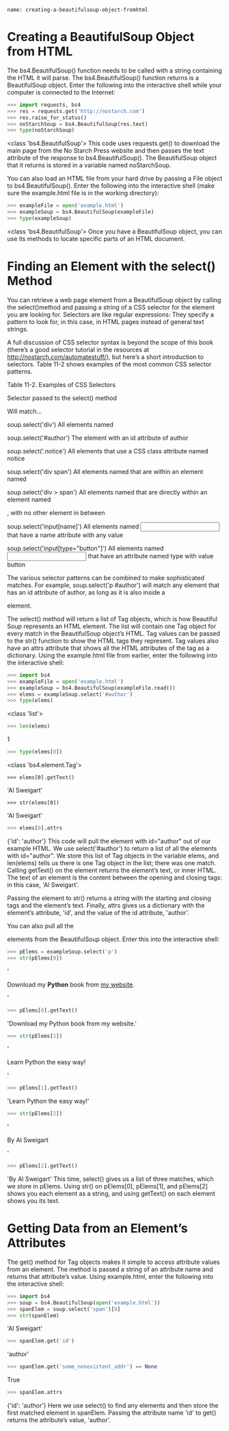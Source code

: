 ```ngMeta
name: creating-a-beautifulsoup-object-fromhtml
```
# Creating a BeautifulSoup Object from HTML
The bs4.BeautifulSoup() function needs to be called with a string containing the HTML it will parse. The bs4.BeautifulSoup() function returns is a BeautifulSoup object. Enter the following into the interactive shell while your computer is connected to the Internet:

```python
>>> import requests, bs4
>>> res = requests.get('http://nostarch.com')
>>> res.raise_for_status()
>>> noStarchSoup = bs4.BeautifulSoup(res.text)
>>> type(noStarchSoup)
```
<class 'bs4.BeautifulSoup'>
This code uses requests.get() to download the main page from the No Starch Press website and then passes the text attribute of the response to bs4.BeautifulSoup(). The BeautifulSoup object that it returns is stored in a variable named noStarchSoup.

You can also load an HTML file from your hard drive by passing a File object to bs4.BeautifulSoup(). Enter the following into the interactive shell (make sure the example.html file is in the working directory):

```python
>>> exampleFile = open('example.html')
>>> exampleSoup = bs4.BeautifulSoup(exampleFile)
>>> type(exampleSoup)
```
<class 'bs4.BeautifulSoup'>
Once you have a BeautifulSoup object, you can use its methods to locate specific parts of an HTML document.

# Finding an Element with the select() Method
You can retrieve a web page element from a BeautifulSoup object by calling the select()method and passing a string of a CSS selector for the element you are looking for. Selectors are like regular expressions: They specify a pattern to look for, in this case, in HTML pages instead of general text strings.

A full discussion of CSS selector syntax is beyond the scope of this book (there’s a good selector tutorial in the resources at <span><a href="http://nostarch.com/automatestuff/">http://nostarch.com/automatestuff/</a></span>), but here’s a short introduction to selectors. Table 11-2 shows examples of the most common CSS selector patterns.

Table 11-2. Examples of CSS Selectors

Selector passed to the select() method

Will match...

soup.select('div')							All elements named <div>

soup.select('#author')						The element with an id attribute of author

soup.select('.notice')						All elements that use a CSS class attribute named notice

soup.select('div span')						All elements named <span> that are within an element named <div>

soup.select('div > span')					All elements named <span> that are directly within an element named <div>, with no other element in between

soup.select('input[name]')					All elements named <input> that have a name attribute with any value

soup.select('input[type="button"]')			All elements named <input> that have an attribute named type with value button

The various selector patterns can be combined to make sophisticated matches. For example, soup.select('p #author') will match any element that has an id attribute of author, as long as it is also inside a <p> element.

The select() method will return a list of Tag objects, which is how Beautiful Soup represents an HTML element. The list will contain one Tag object for every match in the BeautifulSoup object’s HTML. Tag values can be passed to the str() function to show the HTML tags they represent. Tag values also have an attrs attribute that shows all the HTML attributes of the tag as a dictionary. Using the example.html file from earlier, enter the following into the interactive shell:

```python
>>> import bs4
>>> exampleFile = open('example.html')
>>> exampleSoup = bs4.BeautifulSoup(exampleFile.read())
>>> elems = exampleSoup.select('#author')
>>> type(elems)
```
<class 'list'>
```python
>>> len(elems)
```
1
```python
>>> type(elems[0])
```
<class 'bs4.element.Tag'>
```
>>> elems[0].getText()
```
'Al Sweigart'
```
>>> str(elems[0])
```
'<span id="author">Al Sweigart</span>'
```python
>>> elems[0].attrs
```
{'id': 'author'}
This code will pull the element with id="author" out of our example HTML. We use select('#author') to return a list of all the elements with id="author". We store this list of Tag objects in the variable elems, and len(elems) tells us there is one Tag object in the list; there was one match. Calling getText() on the element returns the element’s text, or inner HTML. The text of an element is the content between the opening and closing tags: in this case, 'Al Sweigart'.

Passing the element to str() returns a string with the starting and closing tags and the element’s text. Finally, attrs gives us a dictionary with the element’s attribute, 'id', and the value of the id attribute, 'author'.

You can also pull all the <p> elements from the BeautifulSoup object. Enter this into the interactive shell:

```python
>>> pElems = exampleSoup.select('p')
>>> str(pElems[0])
```
'<p>Download my <strong>Python</strong> book from <a href="http://
inventwithpython.com">my website</a>.</p>'
```python
>>> pElems[0].getText()
```
'Download my Python book from my website.'
```python
>>> str(pElems[1])
```
'<p class="slogan">Learn Python the easy way!</p>'
```python
>>> pElems[1].getText()
```
'Learn Python the easy way!'
```python
>>> str(pElems[2])
```
'<p>By <span id="author">Al Sweigart</span></p>'
```python
>>> pElems[2].getText()
```
'By Al Sweigart'
This time, select() gives us a list of three matches, which we store in pElems. Using str() on pElems[0], pElems[1], and pElems[2] shows you each element as a string, and using getText() on each element shows you its text.
# Getting Data from an Element’s Attributes
The get() method for Tag objects makes it simple to access attribute values from an element. The method is passed a string of an attribute name and returns that attribute’s value. Using example.html, enter the following into the interactive shell:

```python
>>> import bs4
>>> soup = bs4.BeautifulSoup(open('example.html'))
>>> spanElem = soup.select('span')[0]
>>> str(spanElem)
```
'<span id="author">Al Sweigart</span>'
```python
>>> spanElem.get('id')
```
'author'
```python
>>> spanElem.get('some_nonexistent_addr') == None
```
True
```python
>>> spanElem.attrs
```
{'id': 'author'}
Here we use select() to find any <span> elements and then store the first matched element in spanElem. Passing the attribute name 'id' to get() returns the attribute’s value, 'author'.